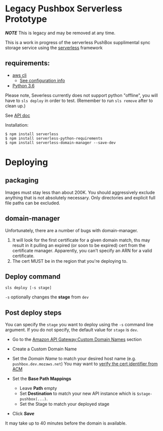 # Legacy Pushbox Serverless Prototype

***NOTE*** This is legacy and may be removed at any time.

This is a work in progress of the serverless PushBox supplimental sync
storage service using the [serverless](https://github.com/serverless) framework

## requirements:
* [aws cli](https://aws.amazon.com/cli/)
    * [See configuration info](https://docs.aws.amazon.com/cli/latest/userguide/cli-chap-getting-started.html)
* [Python 3.6](https://www.python.org/downloads/release/python-364/)

Please note, Severless currently does not support python "offline", you will
have to `sls deploy` in order to test. (Remember to run `sls remove` after
to clean up.)


See [API doc](
https://docs.google.com/document/d/1YT6gh125Tu03eM42Vb_LKjvgxc4qrGGZsty1_ajf2YM/)

Installation:

```
$ npm install serverless
$ npm install serverless-python-requirements
$ npm install serverless-domain-manager --save-dev
```

# Deploying
## packaging
Images must stay less than about 200K. You should aggressively exclude
anything that is not absolutely necessary. Only directories and explicit
full file paths can be excluded.

## domain-manager

Unfortunately, there are a number of bugs with domain-manager.

1) It will look for the first certificate for a given domain match,
ths may result in it pulling an expired (or soon to be expired) cert from
the certificate manager. Apparently, you can't specify an ARN for a valid
certificate.
2) The cert MUST be in the region that you're deploying to.

## Deploy command
`sls deploy [-s stage]`

`-s` optionally changes the **stage** from `dev`


## Post deploy steps
You can specify the `stage` you want to deploy using the `-s` command line argument. If you
do not specify, the default value for `stage` is `dev`.

* Go to the [Amazon API Gateway:Custom Domain Names](https://console.aws.amazon.com/apigateway/home?region=us-east-1#/custom-domain-names) section
* Create a Custom Domain Name
* Set the *Domain Name* to match your desired host name (e.g. `pushbox.dev.mozaws.net`) You may
want to [verify the cert identifier from ACM](https://console.aws.amazon.com/acm/home)
* Set the **Base Path Mappings**
    * Leave **Path** empty
    * Set **Destination** to match your new API instance which is `$stage-pushbox(...)`.
    * Set the Stage to match your deployed stage

* Click ***Save***

It may take up to 40 minutes before the domain is available.
